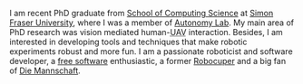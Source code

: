 I am recent PhD graduate from [School of Computing Science](http://cs.sfu.ca) at [Simon Fraser University](http://www.sfu.ca), where I was a member of [Autonomy Lab](http://autonomylab.org). My main area of PhD research was vision mediated human-<abbr title="Unmanned Aerial Vehicle">UAV</abbr> interaction. Besides, I am interested in developing tools and techniques that make robotic experiments robust and more fun. I am a passionate roboticist and software developer, a [free software](http://en.wikipedia.org/wiki/Free_software) enthusiastic, a former [Robocuper](#robocupssl) and a big fan of [Die Mannschaft](http://en.wikipedia.org/wiki/Germany_national_football_team).